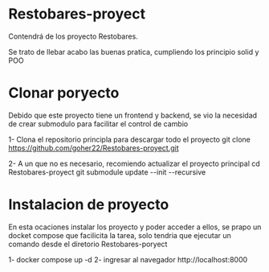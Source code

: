 # Restobares-proyect
Contendrá de los proyecto Restobares.

Se trato de llebar acabo las buenas pratica, cumpliendo los principio solid y POO

# Clonar poryecto
Debido que este proyecto tiene un frontend y backend, se vio la necesidad de crear submodulo para facilitar el control de cambio

1- Clona el repositorio principla para descargar todo el proyecto 
    git clone https://github.com/goher22/Restobares-proyect.git

2- A un que no es necesario, recomiendo actualizar el proyecto principal
    cd Restobares-proyect
    git submodule update --init --recursive

# Instalacion de proyecto
En esta ocaciones instalar los proyecto y poder acceder a ellos, se prapo un docket compose que facilicita la tarea, solo tendria que ejecutar un comando desde el diretorio Restobares-poryect

1- docker compose up -d
2- ingresar al navegador http://localhost:8000



